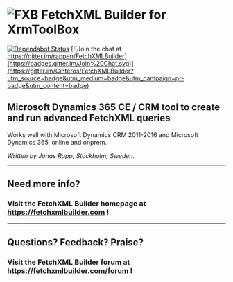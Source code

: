 # ![FXB](https://fetchxmlbuilder.com/FXB150) FetchXML Builder for XrmToolBox

[![Dependabot Status](https://api.dependabot.com/badges/status?host=github&repo=rappen/FetchXMLBuilder)](https://dependabot.com)
[![Join the chat at https://gitter.im/rappen/FetchXMLBuilder](https://badges.gitter.im/Join%20Chat.svg)](https://gitter.im/Cinteros/FetchXMLBuilder?utm_source=badge&utm_medium=badge&utm_campaign=pr-badge&utm_content=badge)


## Microsoft Dynamics 365 CE / CRM tool to create and run advanced FetchXML queries
Works well with Microsoft Dynamics CRM 2011-2016 and Microsoft Dynamics 365, online and onprem.

*Written by Jonas Rapp, Stockholm, Sweden.*

---

## Need more info?

### Visit the FetchXML Builder homepage at https://fetchxmlbuilder.com !

---

## Questions? Feedback? Praise?

### Visit the FetchXML Builder forum at https://fetchxmlbuilder.com/forum !
